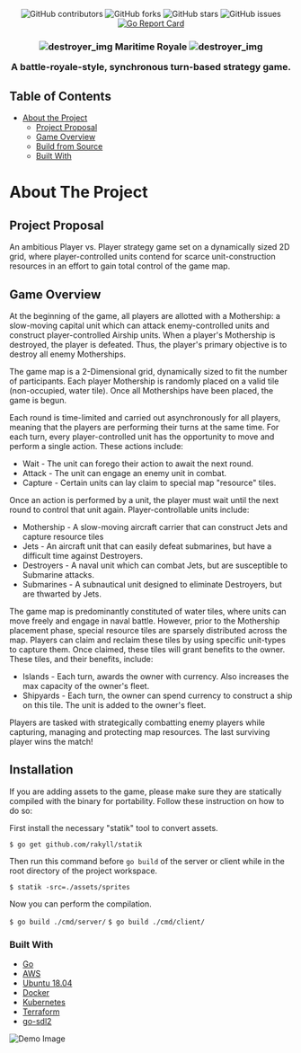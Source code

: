 <div align="center">
  
![GitHub contributors](https://img.shields.io/github/contributors/JosephZoeller/maritime-royale)
![GitHub forks](https://img.shields.io/github/forks/JosephZoeller/maritime-royale?label=Forks)
![GitHub stars](https://img.shields.io/github/stars/JosephZoeller/maritime-royale?style=Stars)
![GitHub issues](https://img.shields.io/github/issues-raw/JosephZoeller/maritime-royale)
[![Go Report Card](https://goreportcard.com/badge/github.com/JosephZoeller/maritime-royale)](https://goreportcard.com/report/github.com/JosephZoeller/maritime-royale)

</div>

<h3 align="center">
    
  ![destroyer_img](https://cdn.discordapp.com/attachments/689340216284020812/689360748920832000/destroyer.png) Maritime Royale ![destroyer_img](https://cdn.discordapp.com/attachments/689340216284020812/689360748920832000/destroyer.png)
  
A battle-royale-style, synchronous turn-based strategy game.
</h3>


<!-- TABLE OF CONTENTS -->
## Table of Contents

* [About the Project](#about-the-project)
  * [Project Proposal](#project-proposal)
  * [Game Overview](#game-overview)
  * [Build from Source](#installation)
  * [Built With](#built-with)
  
<!-- ABOUT THE PROJECT -->
# About The Project 

## Project Proposal
An ambitious Player vs. Player strategy game set on a dynamically sized 2D grid, where player-controlled units contend for scarce unit-construction resources in an effort to gain total control of the game map.

## Game Overview
At the beginning of the game, all players are allotted with a Mothership: a slow-moving capital unit which can attack enemy-controlled units and construct player-controlled Airship units. When a player's Mothership is destroyed, the player is defeated. Thus, the player's primary objective is to destroy all enemy Motherships.

The game map is a 2-Dimensional grid, dynamically sized to fit the number of participants. Each player Mothership is randomly placed on a valid tile (non-occupied, water tile). Once all Motherships have been placed, the game is begun.

Each round is time-limited and carried out asynchronously for all players, meaning that the players are performing their turns at the same time. For each turn, every player-controlled unit has the opportunity to move and perform a single action. These actions include:
* Wait - The unit can forego their action to await the next round.
* Attack - The unit can engage an enemy unit in combat.
* Capture - Certain units can lay claim to special map "resource" tiles.

Once an action is performed by a unit, the player must wait until the next round to control that unit again. Player-controllable units include:
* Mothership - A slow-moving aircraft carrier that can construct Jets and capture resource tiles
* Jets - An aircraft unit that can easily defeat submarines, but have a difficult time against Destroyers.
* Destroyers - A naval unit which can combat Jets, but are susceptible to Submarine attacks.
* Submarines - A subnautical unit designed to eliminate Destroyers, but are thwarted by Jets.

The game map is predominantly constituted of water tiles, where units can move freely and engage in naval battle. However, prior to the Mothership placement phase, special resource tiles are sparsely distributed across the map. Players can claim and reclaim these tiles by using specific unit-types to capture them. Once claimed, these tiles will grant benefits to the owner. These tiles, and their benefits, include:
* Islands - Each turn, awards the owner with currency. Also increases the max capacity of the owner's fleet.
* Shipyards - Each turn, the owner can spend currency to construct a ship on this tile. The unit is added to the owner's fleet.

Players are tasked with strategically combatting enemy players while capturing, managing and protecting map resources. The last surviving player wins the match!

## Installation

If you are adding assets to the game, please make sure they are statically compiled with the binary for portability. Follow these instruction on how to
do so:

First install the necessary "statik" tool to convert assets.

```$ go get github.com/rakyll/statik```

Then run this command before ```go build``` of the server or client while in the root directory of the project workspace.

```$ statik -src=./assets/sprites```

Now you can perform the compilation.

```$ go build ./cmd/server/```
```$ go build ./cmd/client/```

### Built With

* [Go](https://golang.org/)
* [AWS](https://aws.amazon.com/)
* [Ubuntu 18.04](http://releases.ubuntu.com/18.04.4/)
* [Docker](https://www.docker.com/)
* [Kubernetes](https://kubernetes.io/)
* [Terraform](https://www.terraform.io/)
* [go-sdl2](https://github.com/veandco/go-sdl2)


![Demo Image](https://cdn.discordapp.com/attachments/689340216284020812/689544753075060736/screenshot.png)
